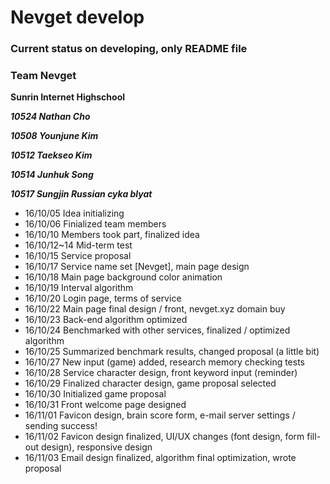 # Nevget develop
### Current status on developing, only README file

### Team Nevget

__Sunrin Internet Highschool__

*__10524 Nathan Cho__*

*__10508 Younjune Kim__*

*__10512 Taekseo Kim__*

*__10514 Junhuk Song__*

*__10517 Sungjin Russian cyka blyat__*


- 16/10/05 Idea initializing
- 16/10/06 Finialized team members
- 16/10/10 Members took part, finalized idea
- 16/10/12~14 Mid-term test
- 16/10/15 Service proposal
- 16/10/17 Service name set [Nevget], main page design
- 16/10/18 Main page background color animation
- 16/10/19 Interval algorithm
- 16/10/20 Login page, terms of service
- 16/10/22 Main page final design / front, nevget.xyz domain buy
- 16/10/23 Back-end algorithm optimized
- 16/10/24 Benchmarked with other services, finalized / optimized algorithm
- 16/10/25 Summarized benchmark results, changed proposal (a little bit)
- 16/10/27 New input (game) added, research memory checking tests
- 16/10/28 Service character design, front keyword input (reminder)
- 16/10/29 Finalized character design, game proposal selected
- 16/10/30 Initialized game proposal
- 16/10/31 Front welcome page designed
- 16/11/01 Favicon design, brain score form, e-mail server settings / sending success!
- 16/11/02 Favicon design finalized, UI/UX changes (font design, form fill-out design), responsive design
- 16/11/03 Email design finalized, algorithm final optimization, wrote proposal
